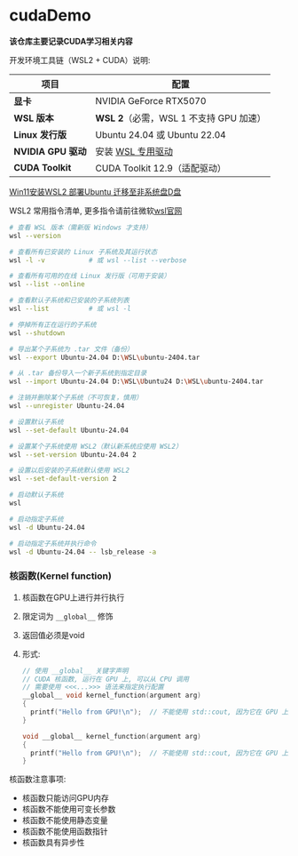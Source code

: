 # cudaDemo

**该仓库主要记录CUDA学习相关内容**

开发环境工具链（WSL2 + CUDA）说明:  

| 项目                | 配置                                                   |
| ------------------- | ---------------------------------------------------------- |
| **显卡**            | NVIDIA GeForce RTX5070                                     |
| **WSL 版本**        | **WSL 2**（必需，WSL 1 不支持 GPU 加速）                   |
| **Linux 发行版**    | Ubuntu 24.04 或 Ubuntu 22.04                               |
| **NVIDIA GPU 驱动** | 安装 [WSL 专用驱动](https://developer.nvidia.com/cuda/wsl) |
| **CUDA Toolkit**    | CUDA Toolkit 12.9（适配驱动）                              |

[Win11安装WSL2 部署Ubuntu 迁移至非系统盘D盘](https://www.bilibili.com/video/BV1Yk7JzTEjH/?spm_id_from=333.337.search-card.all.click&vd_source=b406ed5db011e57f04f8df4e7af4a1f3)

WSL2 常用指令清单, 更多指令请前往微软[wsl官网](https://learn.microsoft.com/zh-cn/windows/wsl/)

```bash
# 查看 WSL 版本（需新版 Windows 才支持）
wsl --version

# 查看所有已安装的 Linux 子系统及其运行状态
wsl -l -v           # 或 wsl --list --verbose

# 查看所有可用的在线 Linux 发行版（可用于安装）
wsl --list --online

# 查看默认子系统和已安装的子系统列表
wsl --list          # 或 wsl -l

# 停掉所有正在运行的子系统
wsl --shutdown

# 导出某个子系统为 .tar 文件（备份）
wsl --export Ubuntu-24.04 D:\WSL\ubuntu-2404.tar

# 从 .tar 备份导入一个新子系统到指定目录
wsl --import Ubuntu-24.04 D:\WSL\Ubuntu24 D:\WSL\ubuntu-2404.tar

# 注销并删除某个子系统（不可恢复，慎用）
wsl --unregister Ubuntu-24.04

# 设置默认子系统
wsl --set-default Ubuntu-24.04

# 设置某个子系统使用 WSL2（默认新系统应使用 WSL2）
wsl --set-version Ubuntu-24.04 2

# 设置以后安装的子系统默认使用 WSL2
wsl --set-default-version 2

# 启动默认子系统
wsl

# 启动指定子系统
wsl -d Ubuntu-24.04

# 启动指定子系统并执行命令
wsl -d Ubuntu-24.04 -- lsb_release -a
```

### 核函数(Kernel function)

1. 核函数在GPU上进行并行执行

2. 限定词为 `__global__` 修饰

3. 返回值必须是void

4. 形式:

   ```c++
   // 使用 __global__ 关键字声明
   // CUDA 核函数, 运行在 GPU 上, 可以从 CPU 调用
   // 需要使用 <<<...>>> 语法来指定执行配置
   __global__ void kernel_function(argument arg)
   {
     printf("Hello from GPU!\n");  // 不能使用 std::cout, 因为它在 GPU 上运行
   }
   
   void __global__ kernel_function(argument arg)
   {
     printf("Hello from GPU!\n");  // 不能使用 std::cout, 因为它在 GPU 上运行
   }
   ```

核函数注意事项: 

- 核函数只能访问GPU内存
- 核函数不能使用可变长参数
- 核函数不能使用静态变量
- 核函数不能使用函数指针
- 核函数具有异步性
